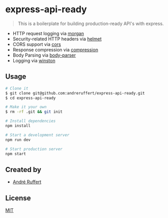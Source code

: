 # express-api-ready

> This is a boilerplate for building production-ready API's with express.

- HTTP request logging via [morgan](https://github.com/expressjs/morgan)
- Security-related HTTP headers via [helmet](https://github.com/helmetjs/helmet)
- CORS support via [cors](https://github.com/expressjs/cors)
- Response compression via [compression](https://github.com/expressjs/compression)
- Body Parsing via [body-parser](https://github.com/expressjs/body-parser)
- Logging via [winston](https://github.com/winstonjs/winston)

## Usage

```bash
# Clone it
$ git clone git@github.com:andreruffert/express-api-ready.git
$ cd express-api-ready

# Make it your own
$ rm -rf .git && git init

# Install dependencies
npm install

# Start a development server
npm run dev

# Start production server
npm start
```

## Created by

- [André Ruffert](https://github.com/andreruffert)

## License

[MIT](LICENSE)

